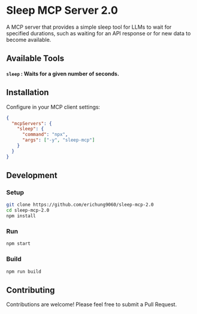 # Sleep MCP Server 2.0

A MCP server that provides a simple sleep tool for LLMs to wait for specified durations, such as waiting for an API response or for new data to become available.

## Available Tools

#### `sleep` : Waits for a given number of seconds.

## Installation
Configure in your MCP client settings:

```json
{
  "mcpServers": {
    "sleep": {
      "command": "npx",
      "args": ["-y", "sleep-mcp"]
    }
  }
}
```

## Development
### Setup
```bash
git clone https://github.com/erichung9060/sleep-mcp-2.0
cd sleep-mcp-2.0
npm install
```

### Run
```bash
npm start
```

### Build
```bash
npm run build
```

## Contributing

Contributions are welcome! Please feel free to submit a Pull Request.